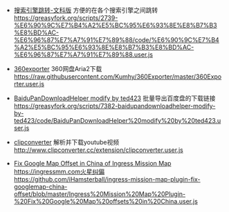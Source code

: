 * [搜索引擎跳转-文科版](https://greasyfork.org/zh-CN/scripts/2739-%E6%90%9C%E7%B4%A2%E5%BC%95%E6%93%8E%E8%B7%B3%E8%BD%AC-%E6%96%87%E7%A7%91%E7%89%88)
方便的在各个搜索引擎​之间跳转
https://greasyfork.org/scripts/2739-%E6%90%9C%E7%B4%A2%E5%BC%95%E6%93%8E%E8%B7%B3%E8%BD%AC-%E6%96%87%E7%A7%91%E7%89%88/code/%E6%90%9C%E7%B4%A2%E5%BC%95%E6%93%8E%E8%B7%B3%E8%BD%AC-%E6%96%87%E7%A7%91%E7%89%88.user.js

* [360exporter](https://github.com/Kumhy/360Exporter)
360网盘Aria2下载
https://raw.githubusercontent.com/Kumhy/360Exporter/master/360Exporter.user.js

* [BaiduPanDownloadHelper modify by ted423](https://greasyfork.org/zh-CN/scripts/7382-baidupandownloadhelper-modify-by-ted423)
批量导出百度盘的下载链接
https://greasyfork.org/scripts/7382-baidupandownloadhelper-modify-by-ted423/code/BaiduPanDownloadHelper%20modify%20by%20ted423.user.js

* [clipconverter](http://www.clipconverter.cc/addon) 
解析并下载youtube视频
http://www.clipconverter.cc/extension/clipconverter.user.js

* [Fix Google Map Offset in China of Ingress Mission Map](https://github.com/ihamsterball/ingress-mission-map-plugin-fix-googlemap-china-offset)
https://ingressmm.com火星纠偏
https://github.com/iHamsterball/ingress-mission-map-plugin-fix-googlemap-china-offset/blob/master/Ingress%20Mission%20Map%20Plugin-%20Fix%20Google%20Map%20offsets%20in%20China.user.js

